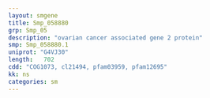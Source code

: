 ```yaml
---
layout: smgene
title: Smp_058880
grp: Smp_05
description: "ovarian cancer associated gene 2 protein"
smp: Smp_058880.1
uniprot: "G4VJ30"
length:   702
cdd: "COG1073, cl21494, pfam03959, pfam12695"
kk: ns
categories: sm
---
```

